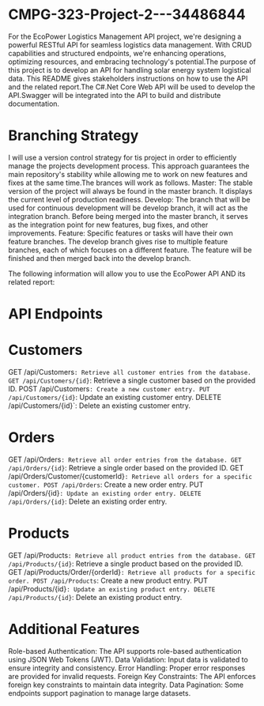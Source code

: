 # CMPG-323-Project-2---34486844
For the EcoPower Logistics Management API project, we're designing a powerful RESTful API for seamless logistics data management. With CRUD capabilities and structured endpoints, we're enhancing operations, optimizing resources, and embracing technology's potential.The purpose of this project is to develop an API for handling solar energy system logistical data. This README gives stakeholders instructions on how to use the API and the related report.The C#.Net Core Web API will be used to develop the API.Swagger will be integrated into the API to build and distribute documentation.

# Branching Strategy
I will use a version control strategy for tis project in order to efficiently manage the projects development process. This approach guarantees the main repository's stability while allowing me to work on new features and fixes at the same time.The brances will work as follows.
Master: The stable version of the project will always be found in the master branch. It displays the current level of production readiness. Develop: The branch that will be used for continuous development will be develop branch, it will act as the integration branch. Before being merged into the master branch, it serves as the integration point for new features, bug fixes, and other improvements. 
Feature: Specific features or tasks will have their own feature branches. The develop branch gives rise to multiple feature branches, each of which focuses on a different feature. The feature will be finished and then merged back into the develop branch.

The following information will allow you to use the EcoPower API AND its related report:
# API Endpoints
# Customers

GET /api/Customers`: Retrieve all customer entries from the database.
GET /api/Customers/{id}`: Retrieve a single customer based on the provided ID.
POST /api/Customers`: Create a new customer entry.
PUT /api/Customers/{id}`: Update an existing customer entry.
DELETE /api/Customers/{id}`: Delete an existing customer entry.

# Orders

GET /api/Orders`: Retrieve all order entries from the database.
GET /api/Orders/{id}`: Retrieve a single order based on the provided ID.
GET /api/Orders/Customer/{customerId}`: Retrieve all orders for a specific customer.
POST /api/Orders`: Create a new order entry.
PUT /api/Orders/{id}`: Update an existing order entry.
DELETE /api/Orders/{id}`: Delete an existing order entry.

# Products

GET /api/Products`: Retrieve all product entries from the database.
GET /api/Products/{id}`: Retrieve a single product based on the provided ID.
GET /api/Products/Order/{orderId}`: Retrieve all products for a specific order.
POST /api/Products`: Create a new product entry.
PUT /api/Products/{id}`: Update an existing product entry.
DELETE /api/Products/{id}`: Delete an existing product entry.

# Additional Features

Role-based Authentication: The API supports role-based authentication using JSON Web Tokens (JWT).
Data Validation: Input data is validated to ensure integrity and consistency.
Error Handling: Proper error responses are provided for invalid requests.
Foreign Key Constraints: The API enforces foreign key constraints to maintain data integrity.
Data Pagination: Some endpoints support pagination to manage large datasets.

